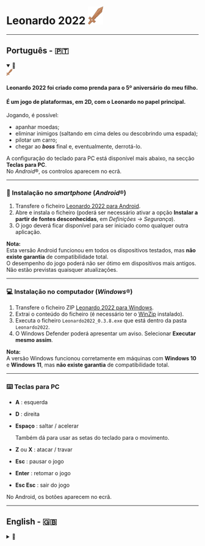 # Leonardo 2022  <img src="./sword_icon.png" alt="wooden sword" width="40">

---
## Português - 🇵🇹 
<details open>
<summary>📝</summary>

<img src="./sword_icon.png" alt="wooden sword" width="16">

#### **Leonardo 2022** foi criado como prenda para o 5º aniversário do meu filho.

#### É um jogo de plataformas, em 2D, com o Leonardo no papel principal.

Jogando, é possível:
- apanhar moedas;  
- eliminar inimigos (saltando em cima deles ou descobrindo uma espada);  
- pilotar um carro;  
- chegar ao _**boss**_ final e, eventualmente, derrotá-lo.  

A configuração do teclado para PC está disponível mais abaixo, na secção **Teclas para PC**.  
No <i>Android</i>®, os controlos aparecem no ecrã.

---

### 📱 Instalação no <i>smartphone</i> (<i>Android</i>®)

1. Transfere o ficheiro [Leonardo 2022 para Android](https://raw.githubusercontent.com/Ricano/exports/refs/heads/main/builds/android/Leonardo2022_0.3.8.apk).  
2. Abre e instala o ficheiro (poderá ser necessário ativar a opção **Instalar a partir de fontes desconhecidas**, em *Definições → Segurança*).  
3. O jogo deverá ficar disponível para ser iniciado como qualquer outra aplicação.  

**Nota:**  
Esta versão Android funcionou em todos os dispositivos testados, mas **não existe garantia** de compatibilidade total.  
O desempenho do jogo poderá não ser ótimo em dispositivos mais antigos.  
Não estão previstas quaisquer atualizações.

---

### 💻 Instalação no computador (<i>Windows</i>®)

1. Transfere o ficheiro ZIP [Leonardo 2022 para Windows](https://raw.githubusercontent.com/Ricano/exports/refs/heads/main/builds/windows/Leonardo2022.zip).  
2. Extrai o conteúdo do ficheiro (é necessário ter o [WinZip](https://www.winzip.com/en/pages/download/winzip/) instalado).  
3. Executa o ficheiro `Leonardo2022_0.3.8.exe` que está dentro da pasta `Leonardo2022`.  
4. O Windows Defender poderá apresentar um aviso. Selecionar **Executar mesmo assim**.  

**Nota:**  
A versão Windows funcionou corretamente em máquinas com **Windows 10** e **Windows 11**, mas **não existe garantia** de compatibilidade total.

---

### ⌨️ Teclas para PC
- **A** : esquerda  
- **D** : direita  
- **Espaço** : saltar / acelerar
  
  Também dá para usar as setas do teclado para o movimento.
- **Z** ou **X**            :   atacar / travar
- **Esc**                   :   pausar o jogo
- **Enter**                 :   retomar o jogo
- **Esc Esc**               :   sair do jogo  

No Android, os botões aparecem no ecrã.

</details>

---
## English - 🇬🇧
<details>
<summary>📝</summary>

<img src="./sword_icon.png" alt="wooden sword" width="16">

**Leonardo 2022** was created as a birthday gift for my son’s 5th birthday.

It is a 2D platformer with Leonardo as the main character.

While playing, you can:
- collect coins;  
- defeat enemies (jumping on them or finding a sword);  
- drive a car;  
- reach the **final boss** and, eventually, defeat it.  


The keyboard configuration for PC is available further down, at **PC Controls**.  
On <i>Android</i>®, the controls appear on screen.


---

### 📱 Installation on <i>Smartphone</i> (<i>Android</i>®)

1. Download the file [Leonardo 2022 for Android](https://raw.githubusercontent.com/Ricano/exports/refs/heads/main/builds/android/Leonardo2022_0.3.8.apk).  
2. Open and install it (you may need to enable **Install from unknown sources** in *Settings → Security*).  
3. The game should then appear like any other installed app.  

**Note:**  
This Android version worked on all tested devices, but there is **no guarantee** of full compatibility.  
Game performance may not be optimal on older devices.  
No updates are planned.

---

### 💻 Installation on PC (<i>Windows</i>®)

1. Download the ZIP file [Leonardo 2022 for Windows](https://raw.githubusercontent.com/Ricano/exports/refs/heads/main/builds/windows/Leonardo2022.zip).  
2. Extract its contents (requires [WinZip](https://www.winzip.com/en/pages/download/winzip/) installed).  
3. Run the file `Leonardo2022_0.3.8.exe` inside the `Leonardo2022` folder.  
4. Windows Defender may show a warning — select **Run anyway**.  

**Note:**  
The _Windows_® version ran correctly on **Win10** and **Win11** machines, but there is **no guarantee** of full compatibility.

---

### ⌨️ PC Controls
- **A** : move left  
- **D** : move right  
- **Space** : jump / accelerate
  
  You can also use the arrow keys for movement.
- **Z** or **X**            : attack / brake
- **Esc**                   : pause the game
- **Enter**                 : resume the game
- **Esc Esc**               : exit the game  

On Android, the controls appear on screen.

</details>
